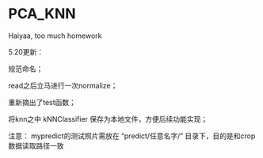 # PCA_KNN
Haiyaa, too much homework








5.20更新：

规范命名；

read之后立马进行一次normalize；

重新摘出了test函数；

将knn之中 kNNClassifier 保存为本地文件，方便后续功能实现；





注意：
mypredict的测试照片需放在 “predict/任意名字/”  目录下，目的是和crop数据读取路径一致

